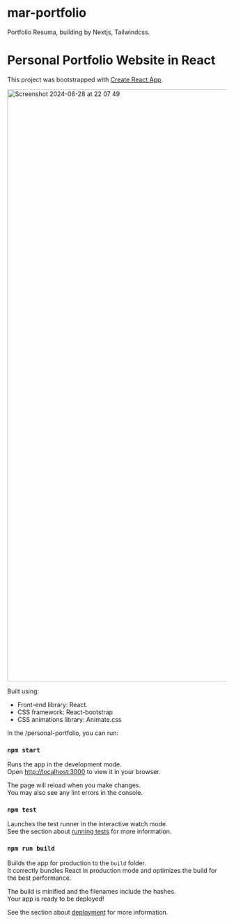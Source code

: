 # mar-portfolio

Portfolio Resuma, building by Nextjs, Tailwindcss.

# Personal Portfolio Website in React

This project was bootstrapped with [Create React App](https://github.com/facebook/create-react-app).

<img width="1361" alt="Screenshot 2024-06-28 at 22 07 49" src="https://github.com/VinhNguyen0301/mar-portfolio/assets/25846910/1de313ed-ec81-404d-8b0a-99784cbec262">

Built using:

- Front-end library: React.
- CSS framework: React-bootstrap
- CSS animations library: Animate.css

In the /personal-portfolio, you can run:

### `npm start`

Runs the app in the development mode.\
Open [http://localhost:3000](http://localhost:3000) to view it in your browser.

The page will reload when you make changes.\
You may also see any lint errors in the console.

### `npm test`

Launches the test runner in the interactive watch mode.\
See the section about [running tests](https://facebook.github.io/create-react-app/docs/running-tests) for more information.

### `npm run build`

Builds the app for production to the `build` folder.\
It correctly bundles React in production mode and optimizes the build for the best performance.

The build is minified and the filenames include the hashes.\
Your app is ready to be deployed!

See the section about [deployment](https://facebook.github.io/create-react-app/docs/deployment) for more information.
